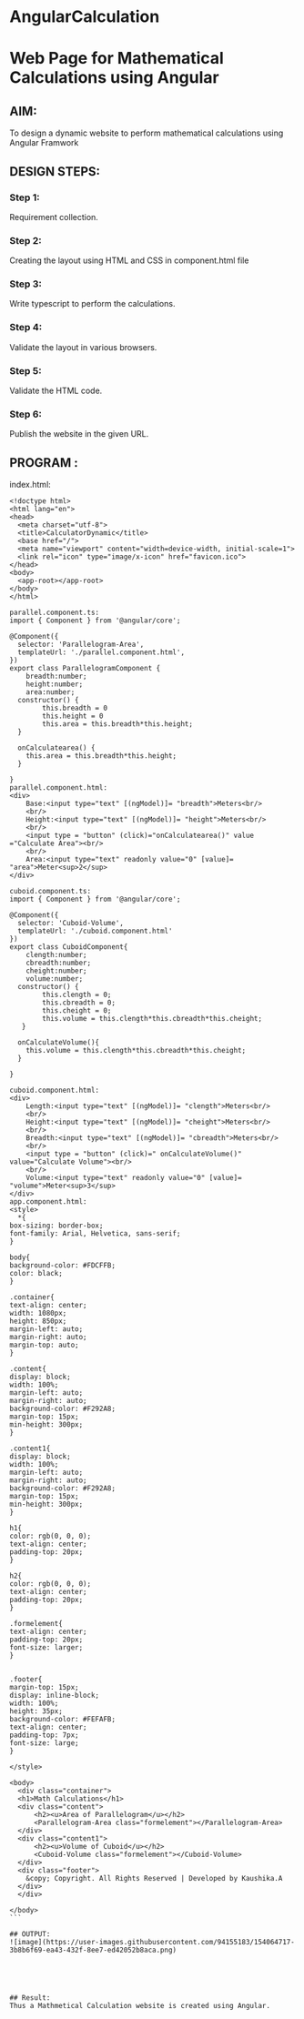 # AngularCalculation

# Web Page for Mathematical Calculations using Angular

## AIM:
To design a dynamic website to perform mathematical calculations using Angular Framwork

## DESIGN STEPS:

### Step 1:

Requirement collection.

### Step 2:

Creating the layout using HTML and CSS in component.html file

### Step 3:

Write typescript to perform the calculations.

### Step 4:

Validate the layout in various browsers.

### Step 5:

Validate the HTML code.

### Step 6:

Publish the website in the given URL.

## PROGRAM :
index.html:
````
<!doctype html>
<html lang="en">
<head>
  <meta charset="utf-8">
  <title>CalculatorDynamic</title>
  <base href="/">
  <meta name="viewport" content="width=device-width, initial-scale=1">
  <link rel="icon" type="image/x-icon" href="favicon.ico">
</head>
<body>
  <app-root></app-root>
</body>
</html>

parallel.component.ts:
import { Component } from '@angular/core';

@Component({
  selector: 'Parallelogram-Area',
  templateUrl: './parallel.component.html',
})
export class ParallelogramComponent {
    breadth:number;
    height:number;
    area:number;
  constructor() { 
        this.breadth = 0
        this.height = 0
        this.area = this.breadth*this.height;
  }

  onCalculatearea() {
    this.area = this.breadth*this.height;
  }

}
parallel.component.html:
<div>
    Base:<input type="text" [(ngModel)]= "breadth">Meters<br/>
    <br/>
    Height:<input type="text" [(ngModel)]= "height">Meters<br/>
    <br/>
    <input type = "button" (click)="onCalculatearea()" value ="Calculate Area"><br/>
    <br/>
    Area:<input type="text" readonly value="0" [value]= "area">Meter<sup>2</sup>
</div>

cuboid.component.ts:
import { Component } from '@angular/core';

@Component({
  selector: 'Cuboid-Volume',
  templateUrl: './cuboid.component.html'
})
export class CuboidComponent{
    clength:number;
    cbreadth:number;
    cheight:number;
    volume:number;
  constructor() {
        this.clength = 0;
        this.cbreadth = 0;
        this.cheight = 0;
        this.volume = this.clength*this.cbreadth*this.cheight;
   }

  onCalculateVolume(){
    this.volume = this.clength*this.cbreadth*this.cheight;
  }

}

cuboid.component.html:
<div>
    Length:<input type="text" [(ngModel)]= "clength">Meters<br/>
    <br/>
    Height:<input type="text" [(ngModel)]= "cheight">Meters<br/>
    <br/>
    Breadth:<input type="text" [(ngModel)]= "cbreadth">Meters<br/>
    <br/>
    <input type = "button" (click)=" onCalculateVolume()" value="Calculate Volume"><br/>
    <br/>
    Volume:<input type="text" readonly value="0" [value]= "volume">Meter<sup>3</sup>
</div>
app.component.html:
<style>
  *{
box-sizing: border-box;
font-family: Arial, Helvetica, sans-serif;
}

body{
background-color: #FDCFFB;
color: black;
}

.container{
text-align: center;
width: 1080px;
height: 850px;
margin-left: auto;
margin-right: auto;
margin-top: auto;
}

.content{
display: block;
width: 100%;
margin-left: auto;
margin-right: auto;
background-color: #F292A8;
margin-top: 15px;
min-height: 300px;
}

.content1{
display: block;
width: 100%;
margin-left: auto;
margin-right: auto;
background-color: #F292A8;
margin-top: 15px;
min-height: 300px;
}

h1{
color: rgb(0, 0, 0);
text-align: center;
padding-top: 20px;
}

h2{
color: rgb(0, 0, 0);
text-align: center;
padding-top: 20px;
}

.formelement{
text-align: center;
padding-top: 20px;
font-size: larger;
}


.footer{
margin-top: 15px;
display: inline-block;
width: 100%;
height: 35px;
background-color: #FEFAFB; 
text-align: center;
padding-top: 7px;
font-size: large;
}

</style>

<body>
  <div class="container">
  <h1>Math Calculations</h1>
  <div class="content">
      <h2><u>Area of Parallelogram</u></h2>
      <Parallelogram-Area class="formelement"></Parallelogram-Area>
  </div>
  <div class="content1">
      <h2><u>Volume of Cuboid</u></h2>
      <Cuboid-Volume class="formelement"></Cuboid-Volume>
  </div>
  <div class="footer">
    &copy; Copyright. All Rights Reserved | Developed by Kaushika.A
  </div>
  </div>

</body>
```

## OUTPUT:
![image](https://user-images.githubusercontent.com/94155183/154064717-3b8b6f69-ea43-432f-8ee7-ed42052b8aca.png)





## Result:
Thus a Mathmetical Calculation website is created using Angular.
